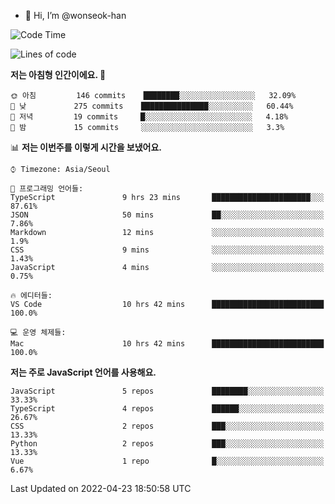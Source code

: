 - 👋 Hi, I’m @wonseok-han

<!---
wonseok-han/wonseok-han is a ✨ special ✨ repository because its `README.md` (this file) appears on your GitHub profile.
You can click the Preview link to take a look at your changes.
--->

<!--START_SECTION:waka-->
![Code Time](http://img.shields.io/badge/Code%20Time-368%20hrs%2036%20mins-blue)

![Lines of code](https://img.shields.io/badge/%EC%A0%80%EB%8A%94%20%EC%97%AC%ED%83%9C%EA%B9%8C%EC%A7%80%20-226%20Thousand%20%EC%A4%84%EC%9D%98%20%EC%BD%94%EB%93%9C%EB%A5%BC%20%EC%9E%91%EC%84%B1%ED%96%88%EC%96%B4%EC%9A%94.-blue)

**저는 아침형 인간이에요. 🐤** 

```text
🌞 아침         146 commits    ████████░░░░░░░░░░░░░░░░░   32.09% 
🌆 낮　         275 commits    ███████████████░░░░░░░░░░   60.44% 
🌃 저녁         19 commits     █░░░░░░░░░░░░░░░░░░░░░░░░   4.18% 
🌙 밤　         15 commits     ░░░░░░░░░░░░░░░░░░░░░░░░░   3.3%

```


📊 **저는 이번주를 이렇게 시간을 보냈어요.** 

```text
⌚︎ Timezone: Asia/Seoul

💬 프로그래밍 언어들: 
TypeScript               9 hrs 23 mins       ██████████████████████░░░   87.61% 
JSON                     50 mins             ██░░░░░░░░░░░░░░░░░░░░░░░   7.86% 
Markdown                 12 mins             ░░░░░░░░░░░░░░░░░░░░░░░░░   1.9% 
CSS                      9 mins              ░░░░░░░░░░░░░░░░░░░░░░░░░   1.43% 
JavaScript               4 mins              ░░░░░░░░░░░░░░░░░░░░░░░░░   0.75%

🔥 에디터들: 
VS Code                  10 hrs 42 mins      █████████████████████████   100.0%

💻 운영 체제들: 
Mac                      10 hrs 42 mins      █████████████████████████   100.0%

```

**저는 주로 JavaScript 언어를 사용해요.** 

```text
JavaScript               5 repos             ████████░░░░░░░░░░░░░░░░░   33.33% 
TypeScript               4 repos             ██████░░░░░░░░░░░░░░░░░░░   26.67% 
CSS                      2 repos             ███░░░░░░░░░░░░░░░░░░░░░░   13.33% 
Python                   2 repos             ███░░░░░░░░░░░░░░░░░░░░░░   13.33% 
Vue                      1 repo              █░░░░░░░░░░░░░░░░░░░░░░░░   6.67%

```



 Last Updated on 2022-04-23 18:50:58 UTC
<!--END_SECTION:waka-->
